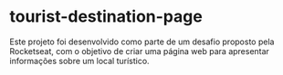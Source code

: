 # tourist-destination-page
Este projeto foi desenvolvido como parte de um desafio proposto pela Rocketseat, com o objetivo de criar uma página web para apresentar informações sobre um local turístico. 

